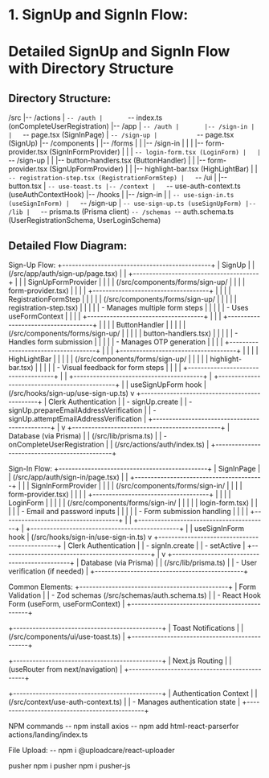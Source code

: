 # 1. SignUp and SignIn Flow:

# Detailed SignUp and SignIn Flow with Directory Structure

## Directory Structure:
/src
|-- /actions
|   `-- /auth
|       `-- index.ts (onCompleteUserRegistration)
|-- /app
|   `-- /auth
|       |-- /sign-in
|       |   `-- page.tsx (SignInPage)
|       `-- /sign-up
|           `-- page.tsx (SignUp)
|-- /components
|   |-- /forms
|   |   |-- /sign-in
|   |   |   |-- form-provider.tsx (SignInFormProvider)
|   |   |   `-- login-form.tsx (LoginForm)
|   |   `-- /sign-up
|   |       |-- button-handlers.tsx (ButtonHandler)
|   |       |-- form-provider.tsx (SignUpFormProvider)
|   |       |-- highlight-bar.tsx (HighLightBar)
|   |       `-- registration-step.tsx (RegistrationFormStep)
|   `-- /ui
|       |-- button.tsx
|       `-- use-toast.ts
|-- /context
|   `-- use-auth-context.ts (useAuthContextHook)
|-- /hooks
|   |-- /sign-in
|   |   `-- use-sign-in.ts (useSignInForm)
|   `-- /sign-up
|       `-- use-sign-up.ts (useSignUpForm)
|-- /lib
|   `-- prisma.ts (Prisma client)
`-- /schemas
    `-- auth.schema.ts (UserRegistrationSchema, UserLoginSchema)

## Detailed Flow Diagram:

Sign-Up Flow:
+----------------------------------------------+
|                   SignUp                     |
| (/src/app/auth/sign-up/page.tsx)             |
|  +---------------------------------------+   |
|  |           SignUpFormProvider          |   |
|  | (/src/components/forms/sign-up/       |   |
|  |  form-provider.tsx)                   |   |
|  |  +------------------------------------+   |
|  |  |        RegistrationFormStep        |   |
|  |  | (/src/components/forms/sign-up/    |   |
|  |  |  registration-step.tsx)            |   |
|  |  |  - Manages multiple form steps     |   |
|  |  |  - Uses useFormContext             |   |
|  |  +------------------------------------+   |
|  |  +------------------------------------+   |
|  |  |           ButtonHandler            |   |
|  |  | (/src/components/forms/sign-up/    |   |
|  |  |  button-handlers.tsx)              |   |
|  |  | - Handles form submission          |   |
|  |  | - Manages OTP generation           |   |
|  |  +------------------------------------+   |
|  |  +------------------------------------+   |
|  |  |           HighLightBar             |   |
|  |  | (/src/components/forms/sign-up/    |   |
|  |  |  highlight-bar.tsx)                |   |
|  |  | - Visual feedback for form steps   |   |
|  |  +------------------------------------+   |
|  +----------------------------------------+  |
+----------------------------------------------+
                      |
                      | useSignUpForm hook
                      | (/src/hooks/sign-up/use-sign-up.ts)
                      v
+----------------------------------------------+
|           Clerk Authentication               |
| - signUp.create                              |
| - signUp.prepareEmailAddressVerification     |
| - signUp.attemptEmailAddressVerification     |
+----------------------------------------------+
                      |
                      v
+----------------------------------------------+
|          Database (via Prisma)               |
| (/src/lib/prisma.ts)                         |
| - onCompleteUserRegistration                 |
|   (/src/actions/auth/index.ts)               |
+----------------------------------------------+

Sign-In Flow:
+----------------------------------------------+
|                 SignInPage                   |
| (/src/app/auth/sign-in/page.tsx)             |
|  +----------------------------------------+  |
|  |          SignInFormProvider            |  |
|  | (/src/components/forms/sign-in/        |  |
|  |  form-provider.tsx)                    |  |
|  |  +------------------------------------+  |
|  |  |            LoginForm               |  |
|  |  | (/src/components/forms/sign-in/    |  |
|  |  |  login-form.tsx)                   |  |
|  |  | - Email and password inputs        |  |
|  |  | - Form submission handling         |  |
|  |  +------------------------------------+  |
|  +----------------------------------------+  |
+----------------------------------------------+
                      |
                      | useSignInForm hook
                      | (/src/hooks/sign-in/use-sign-in.ts)
                      v
+----------------------------------------------+
|           Clerk Authentication               |
| - signIn.create                              |
| - setActive                                  |
+----------------------------------------------+
                      |
                      v
+----------------------------------------------+
|          Database (via Prisma)               |
| (/src/lib/prisma.ts)                         |
| - User verification (if needed)              |
+----------------------------------------------+

Common Elements:
+----------------------------------------------+
|              Form Validation                 |
| - Zod schemas (/src/schemas/auth.schema.ts)  |
| - React Hook Form (useForm, useFormContext)  |
+----------------------------------------------+

+----------------------------------------------+
|            Toast Notifications               |
| (/src/components/ui/use-toast.ts)            |
+----------------------------------------------+

+----------------------------------------------+
|             Next.js Routing                  |
| (useRouter from next/navigation)             |
+----------------------------------------------+

+----------------------------------------------+
|           Authentication Context             |
| (/src/context/use-auth-context.ts)           |
| - Manages authentication state               |
+----------------------------------------------+


NPM commands
-- npm install axios 
-- npm add html-react-parserfor actions/landing/index.ts

File Upload:
-- npm i @uploadcare/react-uploader

pusher
npm i pusher
npm i pusher-js


